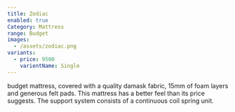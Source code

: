 ```yaml
---
title: Zodiac
enabled: true
Category: Mattress
range: Budget
images:
  - /assets/zodiac.png
variants:
  - price: 9500
    varientName: Single
---
```

budget mattress, covered with a quality damask fabric, 15mm of foam layers and generous felt pads.  This mattress has a better feel than its price suggests. The support system consists of a continuous coil spring unit.